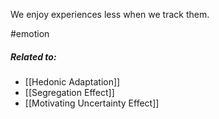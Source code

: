 We enjoy experiences less when we track them.

#emotion

##### Related to:

- [[Hedonic Adaptation]] 
- [[Segregation Effect]] 
- [[Motivating Uncertainty Effect]] 